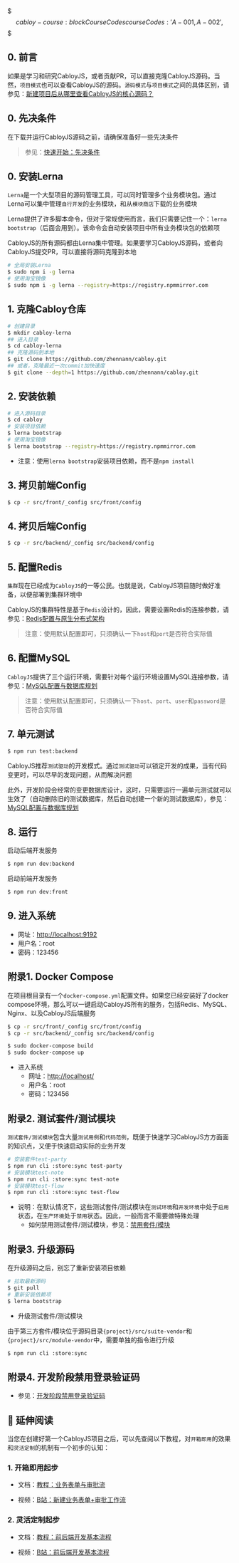 $$$ cabloy-course:blockCourseCodes
{
  courseCodes: 'A-001,A-002',
}
$$$

## 0\. 前言

如果是学习和研究CabloyJS，或者贡献PR，可以直接克隆CabloyJS源码。当然，`项目模式`也可以查看CabloyJS的源码。`源码模式`与`项目模式`之间的具体区别，请参见：[新建项目后从哪里查看CabloyJS的核心源码？](https://cabloy.com/zh-cn/articles/5164eee8f79c40b79c99d0f4fa3b7136.html)

## 0\. 先决条件

在下载并运行CabloyJS源码之前，请确保准备好一些先决条件

> 参见：[快速开始：先决条件](https://cabloy.com/zh-cn/articles/guide-quick-start.html)

## 0\. 安装Lerna

`Lerna`是一个大型项目的源码管理工具，可以同时管理多个业务模块包。通过Lerna可以集中管理`自行开发`的业务模块，和从`模块商店`下载的业务模块

Lerna提供了许多脚本命令，但对于常规使用而言，我们只需要记住一个：`lerna bootstrap`（后面会用到）。该命令会自动安装项目中所有业务模块包的依赖项

CabloyJS的所有源码都由Lerna集中管理。如果要学习CabloyJS源码，或者向CabloyJS提交PR，可以直接将源码克隆到本地

``` bash
# 全局安装Lerna
$ sudo npm i -g lerna
# 使用淘宝镜像
$ sudo npm i -g lerna --registry=https://registry.npmmirror.com
```

## 1\. 克隆Cabloy仓库

``` bash
# 创建目录
$ mkdir cabloy-lerna
## 进入目录
$ cd cabloy-lerna
## 克隆源码到本地
$ git clone https://github.com/zhennann/cabloy.git
## 或者，克隆最近一次commit加快速度
$ git clone --depth=1 https://github.com/zhennann/cabloy.git
```

## 2\. 安装依赖

``` bash
# 进入源码目录
$ cd cabloy
# 安装项目依赖
$ lerna bootstrap
# 使用淘宝镜像
$ lerna bootstrap --registry=https://registry.npmmirror.com
```

* 注意：使用`lerna bootstrap`安装项目依赖，而不是`npm install`

## 3\. 拷贝前端Config

``` bash
$ cp -r src/front/_config src/front/config
```

## 4\. 拷贝后端Config

``` bash
$ cp -r src/backend/_config src/backend/config
```

## 5\. 配置Redis

`集群`现在已经成为`CabloyJS`的一等公民。也就是说，CabloyJS项目随时做好准备，以便部署到集群环境中

CabloyJS的集群特性是基于`Redis`设计的，因此，需要设置Redis的连接参数，请参见：[Redis配置与原生分布式架构](https://cabloy.com/zh-cn/articles/config-redis.html)

> 注意：使用默认配置即可，只须确认一下`host`和`port`是否符合实际值

## 6\. 配置MySQL

`CabloyJS`提供了三个运行环境，需要针对每个运行环境设置MySQL连接参数，请参见：[MySQL配置与数据库规划](https://cabloy.com/zh-cn/articles/config-mysql.html)

> 注意：使用默认配置即可，只须确认一下`host`、`port`、`user`和`password`是否符合实际值

## 7\. 单元测试

``` bash
$ npm run test:backend
```

CabloyJS推荐`测试驱动`的开发模式。通过`测试驱动`可以锁定开发的成果，当有代码变更时，可以尽早的发现问题，从而解决问题

此外，开发阶段会经常的变更数据库设计，这时，只需要运行一遍单元测试就可以生效了（自动删除旧的测试数据库，然后自动创建一个新的测试数据库），参见：[MySQL配置与数据库规划](https://cabloy.com/zh-cn/articles/config-mysql.html)

## 8\. 运行

启动后端开发服务

``` bash
$ npm run dev:backend
```

启动前端开发服务

``` bash
$ npm run dev:front
```

## 9\. 进入系统

* 网址：<http://localhost:9192>
* 用户名：root
* 密码：123456

## 附录1. Docker Compose

在项目根目录有一个`docker-compose.yml`配置文件。如果您已经安装好了docker compose环境，那么可以一键启动CabloyJS所有的服务，包括Redis、MySQL、Nginx、以及CabloyJS后端服务

``` bash
$ cp -r src/front/_config src/front/config
$ cp -r src/backend/_config src/backend/config
```

``` bash
$ sudo docker-compose build
$ sudo docker-compose up
```

* 进入系统
  * 网址：<http://localhost/>
  * 用户名：root
  * 密码：123456

## 附录2. **测试套件/测试模块**

`测试套件/测试模块`包含大量`测试用例`和`代码范例`，既便于快速学习CabloyJS方方面面的知识点，又便于快速启动实际的业务开发

``` bash
# 安装套件test-party
$ npm run cli :store:sync test-party
# 安装模块test-note
$ npm run cli :store:sync test-note
# 安装模块test-flow
$ npm run cli :store:sync test-flow
```

* 说明：在默认情况下，这些测试套件/测试模块在`测试环境`和`开发环境`中处于`启用`状态，在`生产环境`处于`禁用`状态。因此，一般而言不需要做特殊处理
  * 如何禁用测试套件/测试模块，参见：[禁用套件/模块](https://cabloy.com/zh-cn/articles/disabled-modules.html)

## 附录3. 升级源码

在升级源码之后，别忘了重新安装项目依赖

``` bash
# 拉取最新源码
$ git pull
# 重新安装依赖项
$ lerna bootstrap
```

* 升级测试套件/测试模块

由于第三方套件/模块位于源码目录`{project}/src/suite-vendor`和`{project}/src/module-vendor`中，需要单独的指令进行升级

``` bash
$ npm run cli :store:sync
```

## **附录4. 开发阶段禁用登录验证码**

* 参见：[开发阶段禁用登录验证码](https://cabloy.com/zh-cn/articles/faq-captcha-disabled.html)

## **💐 延伸阅读**

当您在创建好第一个CabloyJS项目之后，可以先查阅以下教程，对`开箱即用`的效果和`灵活定制`的机制有一个初步的认知：

### 1\. 开箱即用起步

* 文档：[教程：业务表单与审批流](https://cabloy.com/zh-cn/articles/tutorial-crud-flow.html)

* 视频：[B站：新建业务表单+审批工作流](https://www.bilibili.com/video/BV1yL4y1w7dc/?vd_source=8a2b870d6d5dc83f8f4b973c95613fd8)

### 2\. 灵活定制起步

* 文档：[教程：前后端开发基本流程](https://cabloy.com/zh-cn/articles/tutorial-advanced-front-backend.html)

* 视频：[B站：前后端开发基本流程](https://www.bilibili.com/video/BV1GU4y1D7AF/?vd_source=8a2b870d6d5dc83f8f4b973c95613fd8)